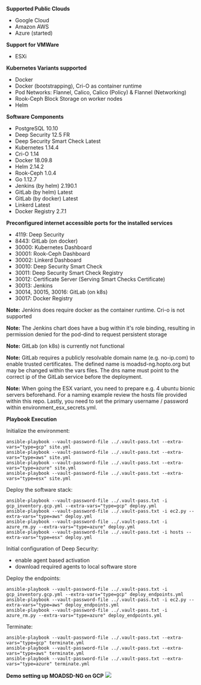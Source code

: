 **Supported Public Clouds**
  * Google Cloud
  * Amazon AWS
  * Azure (started)

**Support for VMWare**
  * ESXi

**Kubernetes Variants supported**
  * Docker
  * Docker (bootstrapping), Cri-O as container runtime
  * Pod Networks: Flannel,	Calico, Calico (Policy) & Flannel (Networking)
  * Rook-Ceph Block Storage on worker nodes
  * Helm

**Software Components**
  * PostgreSQL 10.10
  * Deep Security 12.5 FR
  * Deep Security Smart Check Latest
  * Kubernetes 1.14.4
  * Cri-O 1.14
  * Docker 18.09.8
  * Helm 2.14.2
  * Rook-Ceph 1.0.4
  * Go 1.12.7
  * Jenkins (by helm) 2.190.1
  * GitLab (by helm) Latest
  * GitLab (by docker) Latest
  * Linkerd Latest
  * Docker Registry 2.7.1

**Preconfigured internet accessible ports for the installed services**
  * 4119: Deep Security
  * 8443: GitLab (on docker)
  * 30000: Kubernetes Dashboard
  * 30001: Rook-Ceph Dashboard
  * 30002: Linkerd Dashboard
  * 30010: Deep Security Smart Check
  * 30011: Deep Security Smart Check Registry
  * 30012: Certificate Server (Serving Smart Checks Certificate)
  * 30013: Jenkins
  * 30014, 30015, 30016: GitLab (on k8s)
  * 30017: Docker Registry

**Note:** Jenkins does require docker as the container runtime. Cri-o is not supported

**Note:** The Jenkins chart does have a bug within it's role binding, resulting in permission denied for the pod-dind to request persistent storage

**Note:** GitLab (on k8s) is currently not functional

**Note:** GitLab requires a publicly resolvable domain name (e.g. no-ip.com) to enable trusted certificates. The defined name is moadsd-ng.hopto.org but may be changed within the vars files. The dns name must point to the correct ip of the GitLab service before the deployment.

**Note:**
When going the ESX variant, you need to prepare e.g. 4 ubuntu bionic servers beforehand. For a naming example review the hosts file provided within this repo. Lastly, you need to set the primary username / password within environment_esx_secrets.yml.

**Playbook Execution**

Initialize the environment:
```
ansible-playbook --vault-password-file ../.vault-pass.txt --extra-vars="type=gcp" site.yml
ansible-playbook --vault-password-file ../.vault-pass.txt --extra-vars="type=aws" site.yml
ansible-playbook --vault-password-file ../.vault-pass.txt --extra-vars="type=azure" site.yml
ansible-playbook --vault-password-file ../.vault-pass.txt --extra-vars="type=esx" site.yml
```
Deploy the software stack:
```
ansible-playbook --vault-password-file ../.vault-pass.txt -i gcp_inventory.gcp.yml --extra-vars="type=gcp" deploy.yml
ansible-playbook --vault-password-file ../.vault-pass.txt -i ec2.py --extra-vars="type=aws" deploy.yml
ansible-playbook --vault-password-file ../.vault-pass.txt -i azure_rm.py --extra-vars="type=azure" deploy.yml
ansible-playbook --vault-password-file ../.vault-pass.txt -i hosts --extra-vars="type=esx" deploy.yml
```
Initial configuration of Deep Security:
  * enable agent based activation
  * download required agents to local software store

Deploy the endpoints:
```
ansible-playbook --vault-password-file ../.vault-pass.txt -i gcp_inventory.gcp.yml --extra-vars="type=gcp" deploy_endpoints.yml
ansible-playbook --vault-password-file ../.vault-pass.txt -i ec2.py --extra-vars="type=aws" deploy_endpoints.yml
ansible-playbook --vault-password-file ../.vault-pass.txt -i azure_rm.py --extra-vars="type=azure" deploy_endpoints.yml
```

Terminate:
```
ansible-playbook --vault-password-file ../.vault-pass.txt --extra-vars="type=gcp" terminate.yml
ansible-playbook --vault-password-file ../.vault-pass.txt --extra-vars="type=aws" terminate.yml
ansible-playbook --vault-password-file ../.vault-pass.txt --extra-vars="type=azure" terminate.yml
```

**Demo setting up MOADSD-NG on GCP**
<a href="https://asciinema.org/a/qCccOnLbFCWcYYIVaGU74alkr?speed=6&autoplay=1" target="_blank"><img src="https://asciinema.org/a/qCccOnLbFCWcYYIVaGU74alkr.svg" /></a>
